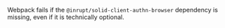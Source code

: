 Webpack fails if the `@inrupt/solid-client-authn-browser` dependency is missing,
even if it is technically optional.
